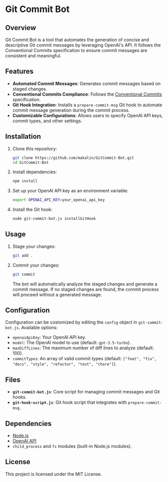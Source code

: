 # Git Commit Bot

## Overview
Git Commit Bot is a tool that automates the generation of concise and descriptive Git commit messages by leveraging OpenAI's API. It follows the Conventional Commits specification to ensure commit messages are consistent and meaningful.

## Features
- **Automated Commit Messages**: Generates commit messages based on staged changes.
- **Conventional Commits Compliance**: Follows the [Conventional Commits](https://www.conventionalcommits.org/) specification.
- **Git Hook Integration**: Installs a `prepare-commit-msg` Git hook to automate commit message generation during the commit process.
- **Customizable Configurations**: Allows users to specify OpenAI API keys, commit types, and other settings.

## Installation

1. Clone this repository:
   ```bash
   git clone https://github.com/makalin/GitCommit-Bot.git
   cd GitCommit-Bot
   ```

2. Install dependencies:
   ```bash
   npm install
   ```

3. Set up your OpenAI API key as an environment variable:
   ```bash
   export OPENAI_API_KEY=your_openai_api_key
   ```

4. Install the Git hook:
   ```bash
   node git-commit-bot.js installGitHook
   ```

## Usage

1. Stage your changes:
   ```bash
   git add .
   ```

2. Commit your changes:
   ```bash
   git commit
   ```
   The bot will automatically analyze the staged changes and generate a commit message. If no staged changes are found, the commit process will proceed without a generated message.

## Configuration

Configuration can be customized by editing the `config` object in `git-commit-bot.js`. Available options:
- `openaiApiKey`: Your OpenAI API key.
- `model`: The OpenAI model to use (default: `gpt-3.5-turbo`).
- `maxDiffLines`: The maximum number of diff lines to analyze (default: 100).
- `commitTypes`: An array of valid commit types (default: `["feat", "fix", "docs", "style", "refactor", "test", "chore"]`).

## Files
- **`git-commit-bot.js`**: Core script for managing commit messages and Git hooks.
- **`git-hook-script.js`**: Git hook script that integrates with `prepare-commit-msg`.

## Dependencies
- [Node.js](https://nodejs.org/)
- [OpenAI API](https://platform.openai.com/)
- `child_process` and `fs` modules (built-in Node.js modules).

## License
This project is licensed under the MIT License.
